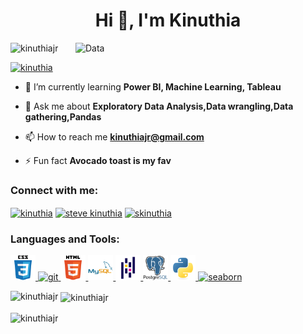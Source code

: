 <h1 align="center">Hi 👋, I'm Kinuthia</h1>


<img align='right' alt='Data' width ='400' src="https://media.giphy.com/media/JWuBH9rCO2uZuHBFpm/giphy.gif" >
<p align="left"> <img src="https://komarev.com/ghpvc/?username=kinuthiajr&label=Profile%20views&color=0e75b6&style=flat" alt="kinuthiajr" /> </p>

<p align="left"> <a href="https://twitter.com/heykinuthia" target="blank"><img src="https://img.shields.io/twitter/follow/heykinuthia?logo=twitter&style=for-the-badge" alt="kinuthia" /></a> </p>

- 🌱 I’m currently learning **Power BI, Machine Learning, Tableau**

- 💬 Ask me about **Exploratory Data Analysis,Data wrangling,Data gathering,Pandas**

- 📫 How to reach me **kinuthiajr@gmail.com**

- ⚡ Fun fact **Avocado toast is my fav**

<h3 align="left">Connect with me:</h3>
<p align="left">
<a href="https://twitter.com/heykinuthia" target="blank"><img align="center" src="https://raw.githubusercontent.com/rahuldkjain/github-profile-readme-generator/master/src/images/icons/Social/twitter.svg" alt="kinuthia" height="30" width="40" /></a>
<a href="https://linkedin.com/in/steve kinuthia" target="blank"><img align="center" src="https://raw.githubusercontent.com/rahuldkjain/github-profile-readme-generator/master/src/images/icons/Social/linked-in-alt.svg" alt="steve kinuthia" height="30" width="40" /></a>
<a href="https://kaggle.com/skinuthia" target="blank"><img align="center" src="https://raw.githubusercontent.com/rahuldkjain/github-profile-readme-generator/master/src/images/icons/Social/kaggle.svg" alt="skinuthia" height="30" width="40" /></a>
</p>

<h3 align="left">Languages and Tools:</h3>
<p align="left"> <a href="https://www.w3schools.com/css/" target="_blank" rel="noreferrer"> <img src="https://raw.githubusercontent.com/devicons/devicon/master/icons/css3/css3-original-wordmark.svg" alt="css3" width="40" height="40"/> </a> <a href="https://git-scm.com/" target="_blank" rel="noreferrer"> <img src="https://www.vectorlogo.zone/logos/git-scm/git-scm-icon.svg" alt="git" width="40" height="40"/> </a> <a href="https://www.w3.org/html/" target="_blank" rel="noreferrer"> <img src="https://raw.githubusercontent.com/devicons/devicon/master/icons/html5/html5-original-wordmark.svg" alt="html5" width="40" height="40"/> </a> <a href="https://www.mysql.com/" target="_blank" rel="noreferrer"> <img src="https://raw.githubusercontent.com/devicons/devicon/master/icons/mysql/mysql-original-wordmark.svg" alt="mysql" width="40" height="40"/> </a> <a href="https://pandas.pydata.org/" target="_blank" rel="noreferrer"> <img src="https://raw.githubusercontent.com/devicons/devicon/2ae2a900d2f041da66e950e4d48052658d850630/icons/pandas/pandas-original.svg" alt="pandas" width="40" height="40"/> </a> <a href="https://www.postgresql.org" target="_blank" rel="noreferrer"> <img src="https://raw.githubusercontent.com/devicons/devicon/master/icons/postgresql/postgresql-original-wordmark.svg" alt="postgresql" width="40" height="40"/> </a> <a href="https://www.python.org" target="_blank" rel="noreferrer"> <img src="https://raw.githubusercontent.com/devicons/devicon/master/icons/python/python-original.svg" alt="python" width="40" height="40"/> </a> <a href="https://seaborn.pydata.org/" target="_blank" rel="noreferrer"> <img src="https://seaborn.pydata.org/_images/logo-mark-lightbg.svg" alt="seaborn" width="40" height="40"/> </a> </p>

<p><img align="left" src="https://github-readme-stats.vercel.app/api/top-langs?username=kinuthiajr&show_icons=true&locale=en&layout=compact" alt="kinuthiajr" /></p>

<p>&nbsp;<img align="center" src="https://github-readme-stats.vercel.app/api?username=kinuthiajr&show_icons=true&locale=en" alt="kinuthiajr" /></p>

<p><img align="center" src="https://github-readme-streak-stats.herokuapp.com/?user=kinuthiajr&" alt="kinuthiajr" /></p>
